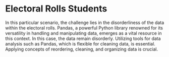 # Electoral Rolls Students 

In this particular scenario, the challenge lies in the disorderliness of the data within the electoral rolls. Pandas, a powerful Python library renowned for its versatility in handling and manipulating data, emerges as a vital resource in this context.
In this case, the data remain disorderly. Utilizing tools for data analysis such as Pandas, which is flexible for cleaning data, is essential. Applying concepts of reordering, cleaning, and organizing data is crucial.

